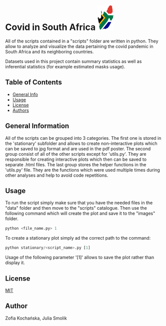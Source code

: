 # Covid in South Africa <img src="https://github.com/zofiakk/project_DAV/blob/master/images/Flag-map_of_South_Africa.svg.png" width="50" height="80">

All of the scripts contained in a "scripts" folder are written in python. They allow to analyze and visualize the data pertaining the covid pandemic in South Africa and its neighboring countries.

Datasets used in this project contain summary statistics as well as inferential statistics (for example estimated masks usage).

## Table of Contents
* [General Info](#general-information)
* [Usage](#usage)
* [License](#license)
* [Authors](#author)

## General Information

All of the scripts can be grouped into 3 categories. The first one is stored in the 'stationary' subfolder and allows to create non-interactive plots which can be saved to jpg format and are used in the pdf poster.
The second group consist of all of the other scripts except for 'utils.py'. They are responsible for creating interactive plots which then can be saved to separate .html files. 
The last group stores the helper functions in the 'utils.py' file. They are the functions which were used multiple times during other analyses and help to avoid code repetitions. 

## Usage
To run the script simply make sure that you have the needed files in the "data" folder and then move to the "scripts" catalogue. Then use the following command which will create the plot and save it to the "images" folder.

```python 
python <file_name.py> 1
```

To create a stationary plot simply ad the correct path to the command:

```python 
python stationary/<script_name>.py [1]
```
Usage of the following parameter '[1]' allows to save the plot rather than display it.

## License
[MIT](https://choosealicense.com/licenses/mit/)

## Author
Zofia Kochańska, 
Julia Smolik
